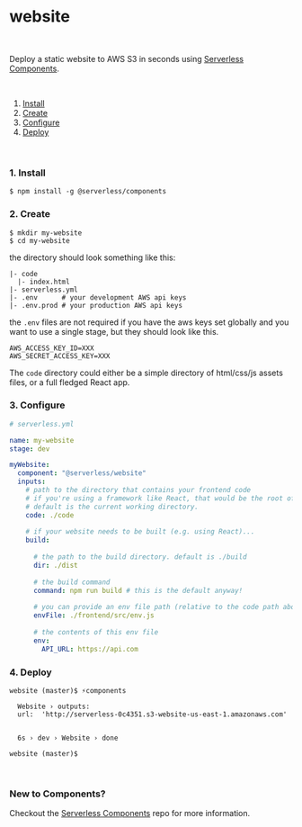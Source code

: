 # website

&nbsp;

Deploy a static website to AWS S3 in seconds using [Serverless Components](https://github.com/serverless/components).

&nbsp;

1. [Install](#1-install)
2. [Create](#2-create)
3. [Configure](#3-configure)
4. [Deploy](#4-deploy)

&nbsp;

### 1. Install

```console
$ npm install -g @serverless/components
```

### 2. Create

```console
$ mkdir my-website
$ cd my-website
```

the directory should look something like this:


```
|- code
  |- index.html
|- serverless.yml
|- .env      # your development AWS api keys
|- .env.prod # your production AWS api keys

```

the `.env` files are not required if you have the aws keys set globally and you want to use a single stage, but they should look like this.

```
AWS_ACCESS_KEY_ID=XXX
AWS_SECRET_ACCESS_KEY=XXX
```

The `code` directory could either be a simple directory of html/css/js assets files, or a full fledged React app.

### 3. Configure

```yml
# serverless.yml

name: my-website
stage: dev

myWebsite:
  component: "@serverless/website"
  inputs:
    # path to the directory that contains your frontend code
    # if you're using a framework like React, that would be the root of your frontend project, otherwise it'd be where index.html lives.
    # default is the current working directory.
    code: ./code
    
    # if your website needs to be built (e.g. using React)...
    build:
    
      # the path to the build directory. default is ./build
      dir: ./dist
      
      # the build command
      command: npm run build # this is the default anyway!
      
      # you can provide an env file path (relative to the code path above) to be generated for use by your frontend code. By default it's './src/env.js'
      envFile: ./frontend/src/env.js
      
      # the contents of this env file
      env:
        API_URL: https://api.com
```

### 4. Deploy

```console
website (master)$ ⚡️components

  Website › outputs:
  url:  'http://serverless-0c4351.s3-website-us-east-1.amazonaws.com'


  6s › dev › Website › done

website (master)$

```

&nbsp;

### New to Components?

Checkout the [Serverless Components](https://github.com/serverless/components) repo for more information.
